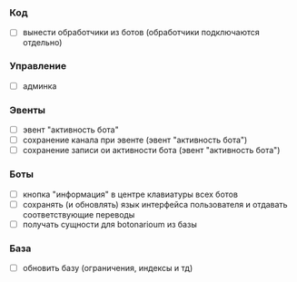 ### Код
- [ ] вынести обработчики из ботов (обработчики подключаются отдельно)

### Управление
- [ ] админка

### Эвенты
- [ ] эвент "активность бота"
- [ ] сохранение канала при эвенте (эвент "активность бота")
- [ ] сохранение записи ои активности бота (эвент "активность бота")

### Боты
- [ ] кнопка "информация" в центре клавиатуры всех ботов
- [ ] сохранять (и обновлять) язык интерфейса пользователя и отдавать соответствующие переводы
- [ ] получать сущности для botonarioum из базы

### База
- [ ] обновить базу (ограничения, индексы и тд)